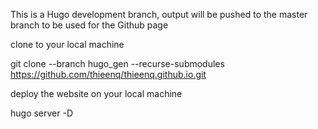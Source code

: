 This is a Hugo development branch, output will be pushed to the master branch to be used for the Github page


clone to your local machine

git clone --branch hugo_gen --recurse-submodules https://github.com/thieenq/thieenq.github.io.git

deploy the website on your local machine

hugo server -D